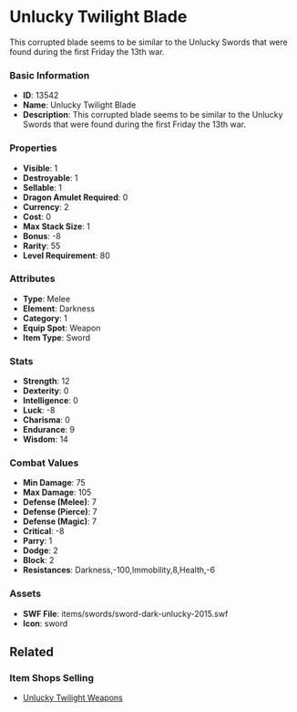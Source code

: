# Unlucky Twilight Blade

This corrupted blade seems to be similar to the Unlucky Swords that were found during the first Friday the 13th war. 

### Basic Information

- **ID**: 13542
- **Name**: Unlucky Twilight Blade
- **Description**: This corrupted blade seems to be similar to the Unlucky Swords that were found during the first Friday the 13th war. 

### Properties

- **Visible**: 1
- **Destroyable**: 1
- **Sellable**: 1
- **Dragon Amulet Required**: 0
- **Currency**: 2
- **Cost**: 0
- **Max Stack Size**: 1
- **Bonus**: -8
- **Rarity**: 55
- **Level Requirement**: 80

### Attributes

- **Type**: Melee
- **Element**: Darkness
- **Category**: 1
- **Equip Spot**: Weapon
- **Item Type**: Sword

### Stats

- **Strength**: 12
- **Dexterity**: 0
- **Intelligence**: 0
- **Luck**: -8
- **Charisma**: 0
- **Endurance**: 9
- **Wisdom**: 14

### Combat Values

- **Min Damage**: 75
- **Max Damage**: 105
- **Defense (Melee)**: 7
- **Defense (Pierce)**: 7
- **Defense (Magic)**: 7
- **Critical**: -8
- **Parry**: 1
- **Dodge**: 2
- **Block**: 2
- **Resistances**: Darkness,-100,Immobility,8,Health,-6

### Assets

- **SWF File**: items/swords/sword-dark-unlucky-2015.swf
- **Icon**: sword

## Related

### Item Shops Selling

- [Unlucky Twilight Weapons](../item-shops/428-unlucky-twilight-weapons.md)

